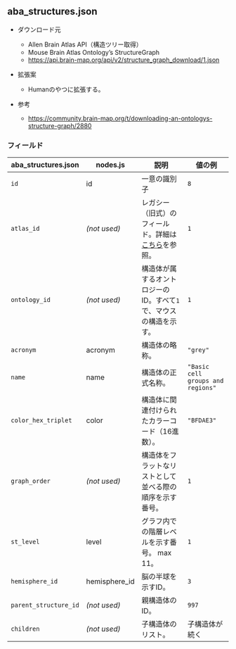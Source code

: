 






## aba_structures.json
- ダウンロード元
  - Allen Brain Atlas API（構造ツリー取得）
  - Mouse Brain Atlas Ontology’s StructureGraph 
  - https://api.brain-map.org/api/v2/structure_graph_download/1.json

- 拡張案    
  - Humanのやつに拡張する。

- 参考
  - https://community.brain-map.org/t/downloading-an-ontologys-structure-graph/2880

### フィールド
| aba_structures.json                | nodes.js       | 説明                                                                                          | 値の例      |
|---------------------|-----------------|-----------------------------------------------------------------------------------------------|-------------|
| `id`                | id             | 一意の識別子                                                                                  | `8`         |
| `atlas_id`          | _(not used)_   | レガシー（旧式）のフィールド。詳細は[こちら](https://community.brain-map.org/t/what-is-the-meaning-of-atlas-id-and-st-level-in-1-json/895)を参照。 | `1`         |
| `ontology_id`       | _(not used)_   | 構造体が属するオントロジーのID。すべて`1`で、マウスの構造を示す。                               | `1`         |
| `acronym`           | acronym        | 構造体の略称。                                                                                 | `"grey"`    |
| `name`              | name           | 構造体の正式名称。                                                                             | `"Basic cell groups and regions"` |
| `color_hex_triplet` | color          | 構造体に関連付けられたカラーコード（16進数）。                                                 | `"BFDAE3"`  |
| `graph_order`       | _(not used)_   | 構造体をフラットなリストとして並べる際の順序を示す番号。                                       | `1`         |
| `st_level`          | level          | グラフ内での階層レベルを示す番号。 max 11。 | `1`         |
| `hemisphere_id`     | hemisphere_id  | 脳の半球を示すID。                                                                             | `3`         |
| `parent_structure_id`| _(not used)_   | 親構造体のID。                                                                                 | `997`       |
| `children`          | _(not used)_   | 子構造体のリスト。                                                                             | 子構造体が続く |
